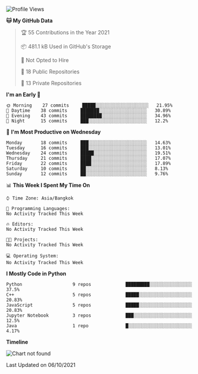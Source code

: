 <!--START_SECTION:waka-->
![Profile Views](http://img.shields.io/badge/Profile%20Views-42-blue)

**🐱 My GitHub Data** 

> 🏆 55 Contributions in the Year 2021
 > 
> 📦 481.1 kB Used in GitHub's Storage 
 > 
> 🚫 Not Opted to Hire
 > 
> 📜 18 Public Repositories 
 > 
> 🔑 13 Private Repositories  
 > 
**I'm an Early 🐤** 

```text
🌞 Morning    27 commits     █████░░░░░░░░░░░░░░░░░░░░   21.95% 
🌆 Daytime    38 commits     ███████░░░░░░░░░░░░░░░░░░   30.89% 
🌃 Evening    43 commits     ████████░░░░░░░░░░░░░░░░░   34.96% 
🌙 Night      15 commits     ███░░░░░░░░░░░░░░░░░░░░░░   12.2%

```
📅 **I'm Most Productive on Wednesday** 

```text
Monday       18 commits     ███░░░░░░░░░░░░░░░░░░░░░░   14.63% 
Tuesday      16 commits     ███░░░░░░░░░░░░░░░░░░░░░░   13.01% 
Wednesday    24 commits     █████░░░░░░░░░░░░░░░░░░░░   19.51% 
Thursday     21 commits     ████░░░░░░░░░░░░░░░░░░░░░   17.07% 
Friday       22 commits     ████░░░░░░░░░░░░░░░░░░░░░   17.89% 
Saturday     10 commits     ██░░░░░░░░░░░░░░░░░░░░░░░   8.13% 
Sunday       12 commits     ██░░░░░░░░░░░░░░░░░░░░░░░   9.76%

```


📊 **This Week I Spent My Time On** 

```text
⌚︎ Time Zone: Asia/Bangkok

💬 Programming Languages: 
No Activity Tracked This Week

🔥 Editors: 
No Activity Tracked This Week

🐱‍💻 Projects: 
No Activity Tracked This Week

💻 Operating System: 
No Activity Tracked This Week

```

**I Mostly Code in Python** 

```text
Python                   9 repos             █████████░░░░░░░░░░░░░░░░   37.5% 
C++                      5 repos             █████░░░░░░░░░░░░░░░░░░░░   20.83% 
JavaScript               5 repos             █████░░░░░░░░░░░░░░░░░░░░   20.83% 
Jupyter Notebook         3 repos             ███░░░░░░░░░░░░░░░░░░░░░░   12.5% 
Java                     1 repo              █░░░░░░░░░░░░░░░░░░░░░░░░   4.17%

```


**Timeline**

![Chart not found](https://raw.githubusercontent.com/shigure3011/shigure3011/main/charts/bar_graph.png) 


 Last Updated on 06/10/2021
<!--END_SECTION:waka-->
